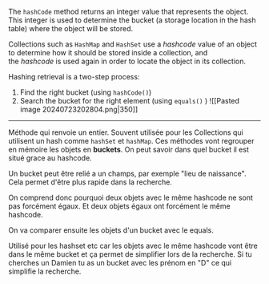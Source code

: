 The `hashCode` method returns an integer value that represents the object. This integer is used to determine the bucket (a storage location in the hash table) where the object will be stored.

Collections such as `HashMap` and `HashSet` use a _hashcode_ value of an object to determine how it should be stored inside a collection, and the _hashcode_ is used again in order to locate the object in its collection.

Hashing retrieval is a two-step process:

1. Find the right bucket (using `hashCode()`)
2. Search the bucket for the right element (using `equals()` )
![[Pasted image 20240723202804.png|350]]

---

Méthode qui renvoie un entier. Souvent utilisée pour les Collections qui utilisent un hash comme `hashSet` et `hashMap`. Ces méthodes vont regrouper en mémoire les objets en **buckets**. On peut savoir dans quel bucket il est situé grace au hashcode.

Un bucket peut être relié a un champs, par exemple "lieu de naissance". Cela permet d'être plus rapide dans la recherche.

On comprend donc pourquoi deux objets avec le même hashcode ne sont pas forcément égaux. Et deux objets égaux ont forcément le même hashcode.

On va comparer ensuite les objets d'un bucket avec le equals.

Utilisé pour les hashset etc car les objets avec le même hashcode vont être dans le même bucket et ça permet de simplifier lors de la recherche. Si tu cherches un Damien tu as un bucket avec les prénom en "D" ce qui simplifie la recherche.


